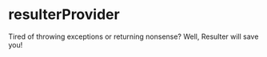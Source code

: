 # resulterProvider
Tired of throwing exceptions or returning nonsense? Well, Resulter will save you! 
